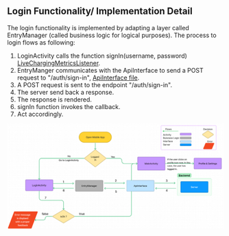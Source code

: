 ## Login Functionality/ Implementation Detail 

The login functionality is implemented by adapting a layer called EntryManager (called business logic for logical purposes). 
The process to login flows as following: 
1. LoginActivity calls the function signIn(username, password) [LiveChargingMetricsListener](../app/src/main/java/com/flexicharge/bolt/activities/businessLogic/EntryManager.kt). 
2. EntryManger communicates with the ApiInterface to send a POST request to "/auth/sign-in", [ApiInterface file](../app/src/main/java/com/flexicharge/bolt/api/flexicharge/ApiInterface.kt).
3. A POST request is sent to the endpoint "/auth/sign-in". 
4. The server send back a response.
5. The response is rendered. 
6. signIn function invokes the callback.
7. Act accordingly.

![The figure Illustrates the flow of the login process.](../images/login_flow.png)